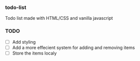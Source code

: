 ### todo-list
 Todo list made with HTML/CSS and vanilla javascript
### TODO
- [ ] Add styling
- [ ] Add a more effecient system for adding and removing items
- [ ] Store the items localy

